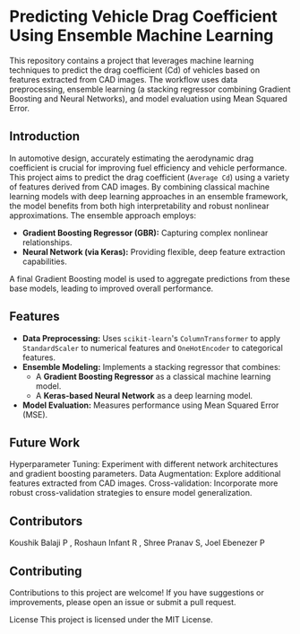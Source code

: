 # Predicting Vehicle Drag Coefficient Using Ensemble Machine Learning

This repository contains a project that leverages machine learning techniques to predict the drag coefficient (Cd) of vehicles based on features extracted from CAD images. The workflow uses data preprocessing, ensemble learning (a stacking regressor combining Gradient Boosting and Neural Networks), and model evaluation using Mean Squared Error.

## Introduction

In automotive design, accurately estimating the aerodynamic drag coefficient is crucial for improving fuel efficiency and vehicle performance. This project aims to predict the drag coefficient (`Average Cd`) using a variety of features derived from CAD images. By combining classical machine learning models with deep learning approaches in an ensemble framework, the model benefits from both high interpretability and robust nonlinear approximations. The ensemble approach employs:
- **Gradient Boosting Regressor (GBR):** Capturing complex nonlinear relationships.
- **Neural Network (via Keras):** Providing flexible, deep feature extraction capabilities.

A final Gradient Boosting model is used to aggregate predictions from these base models, leading to improved overall performance.

## Features

- **Data Preprocessing:** Uses `scikit-learn`'s `ColumnTransformer` to apply `StandardScaler` to numerical features and `OneHotEncoder` to categorical features.
- **Ensemble Modeling:** Implements a stacking regressor that combines:
  - A **Gradient Boosting Regressor** as a classical machine learning model.
  - A **Keras-based Neural Network** as a deep learning model.
- **Model Evaluation:** Measures performance using Mean Squared Error (MSE).

## Future Work
Hyperparameter Tuning: Experiment with different network architectures and gradient boosting parameters.
Data Augmentation: Explore additional features extracted from CAD images.
Cross-validation: Incorporate more robust cross-validation strategies to ensure model generalization.

## Contributors
Koushik Balaji P , Roshaun Infant R , Shree Pranav S, Joel Ebenezer P

## Contributing
Contributions to this project are welcome! If you have suggestions or improvements, please open an issue or submit a pull request.

License
This project is licensed under the MIT License.
